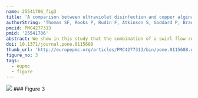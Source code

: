 ```yaml
---
name: 25541706_fig3
title: 'A comparison between ultraviolet disinfection and copper alginate beads within a vortex bioreactor for the deactivation of bacteria in simulated waste streams with high levels of colour, humic acid and suspended solids.'
authorString: 'Thomas SF, Rooks P, Rudin F, Atkinson S, Goddard P, Bransgrove RM, Mason PT, Allen MJ.'
pmcid: PMC4277313
pmid: '25541706'
abstract: We show in this study that the combination of a swirl flow reactor and an antimicrobial agent (in this case copper alginate beads) is a promising technique for the remediation of contaminated water in waste streams recalcitrant to UV-C treatment. This is demonstrated by comparing the viability of both common and UV-C resistant organisms in operating conditions where UV-C proves ineffective - notably high levels of solids and compounds which deflect UV-C. The swirl flow reactor is easy to construct from commonly available plumbing parts and may prove a versatile and powerful tool in waste water treatment in developing countries.
doi: 10.1371/journal.pone.0115688
thumb_url: 'http://europepmc.org/articles/PMC4277313/bin/pone.0115688.g003.gif'
figure_no: 3
tags:
  - eupmc
  - figure
---
```

<img src='http://europepmc.org/articles/PMC4277313/bin/pone.0115688.g003.jpg' style='max-height: 300px'>
### Figure 3
<p style='font-size: 10px;'><title>The decrease in transmission (%T) with increasing concentration of FeCl<sub>2</sub> (□); tannic acid (○) and insoluble cellulose (Δ).</title></p>